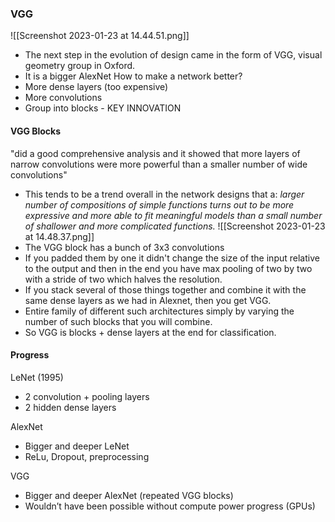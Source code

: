 ### VGG
![[Screenshot 2023-01-23 at 14.44.51.png]]

- The next step in the evolution of design came in the form of VGG, visual geometry group in Oxford.
- It is a bigger AlexNet
How to make a network better?
- More dense layers (too expensive) 
- More convolutions 
- Group into blocks - KEY INNOVATION 

#### VGG Blocks

"did a good comprehensive analysis and it showed that more layers of narrow convolutions were more powerful than a smaller number of wide convolutions"

- This tends to be a trend overall in the network designs that a: *larger number of compositions of simple functions turns out to be more expressive and more able to fit meaningful models than a small number of shallower and more complicated functions.*
![[Screenshot 2023-01-23 at 14.48.37.png]]
- The VGG block has a bunch of 3x3 convolutions
- If you padded them by one it didn't change the size of the input relative to the output and then in the end you have max pooling of two by two with a stride of two which halves the resolution.
- If you stack several of those things together and combine it with the same dense layers as we had in Alexnet, then you get VGG.
- Entire family of different such architectures simply by varying the number of such blocks that you will combine.
- So VGG is blocks + dense layers at the end for classification.

#### Progress

LeNet (1995) 
- 2 convolution + pooling layers 
- 2 hidden dense layers 

AlexNet 
- Bigger and deeper LeNet 
- ReLu, Dropout, preprocessing 

VGG 
- Bigger and deeper AlexNet (repeated VGG blocks)
- Wouldn’t have been possible without compute power progress (GPUs)